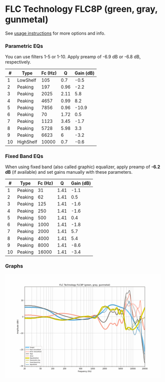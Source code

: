 # FLC Technology FLC8P (green, gray, gunmetal)
See [usage instructions](https://github.com/jaakkopasanen/AutoEq#usage) for more options and info.

### Parametric EQs
You can use filters 1-5 or 1-10. Apply preamp of -6.9 dB or -6.8 dB, respectively.

|   # | Type      |   Fc (Hz) |    Q |   Gain (dB) |
|-----|-----------|-----------|------|-------------|
|   1 | LowShelf  |       105 | 0.7  |        -0.5 |
|   2 | Peaking   |       197 | 0.96 |        -2.2 |
|   3 | Peaking   |      2025 | 2.11 |         5.8 |
|   4 | Peaking   |      4657 | 0.99 |         8.2 |
|   5 | Peaking   |      7856 | 0.96 |       -10.9 |
|   6 | Peaking   |        70 | 1.72 |         0.5 |
|   7 | Peaking   |      1123 | 3.45 |        -1.7 |
|   8 | Peaking   |      5728 | 5.98 |         3.3 |
|   9 | Peaking   |      6623 | 6    |        -3.2 |
|  10 | HighShelf |     10000 | 0.7  |        -0.6 |

### Fixed Band EQs
When using fixed band (also called graphic) equalizer, apply preamp of **-6.2 dB** (if available) and set gains manually with these parameters.

|   # | Type    |   Fc (Hz) |    Q |   Gain (dB) |
|-----|---------|-----------|------|-------------|
|   1 | Peaking |        31 | 1.41 |        -1.1 |
|   2 | Peaking |        62 | 1.41 |         0.5 |
|   3 | Peaking |       125 | 1.41 |        -1.6 |
|   4 | Peaking |       250 | 1.41 |        -1.6 |
|   5 | Peaking |       500 | 1.41 |         0.4 |
|   6 | Peaking |      1000 | 1.41 |        -1.8 |
|   7 | Peaking |      2000 | 1.41 |         5.7 |
|   8 | Peaking |      4000 | 1.41 |         5.4 |
|   9 | Peaking |      8000 | 1.41 |        -8.6 |
|  10 | Peaking |     16000 | 1.41 |        -3.4 |

### Graphs
![](./FLC%20Technology%20FLC8P%20(green,%20gray,%20gunmetal).png)
